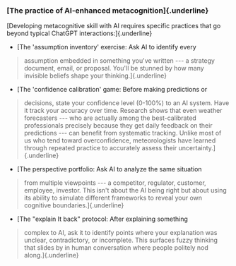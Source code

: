 ### **[The practice of AI-enhanced metacognition]{.underline}**

[Developing metacognitive skill with AI requires specific practices that
go beyond typical ChatGPT interactions:]{.underline}

- [The \'assumption inventory\' exercise: Ask AI to identify every
 > assumption embedded in something you\'ve written --- a strategy
 > document, email, or proposal. You\'ll be stunned by how many
 > invisible beliefs shape your thinking.]{.underline}

- [The \'confidence calibration\' game: Before making predictions or
 > decisions, state your confidence level (0-100%) to an AI system.
 > Have it track your accuracy over time. Research shows that even
 > weather forecasters --- who are actually among the best-calibrated
 > professionals precisely because they get daily feedback on their
 > predictions --- can benefit from systematic tracking. Unlike most
 > of us who tend toward overconfidence, meteorologists have learned
 > through repeated practice to accurately assess their
 > uncertainty.]{.underline}

- [The perspective portfolio: Ask AI to analyze the same situation
 > from multiple viewpoints --- a competitor, regulator, customer,
 > employee, investor. This isn\'t about the AI being right but about
 > using its ability to simulate different frameworks to reveal your
 > own cognitive boundaries.]{.underline}

- [The \"explain It back\" protocol: After explaining something
 > complex to AI, ask it to identify points where your explanation
 > was unclear, contradictory, or incomplete. This surfaces fuzzy
 > thinking that slides by in human conversation where people
 > politely nod along.]{.underline}